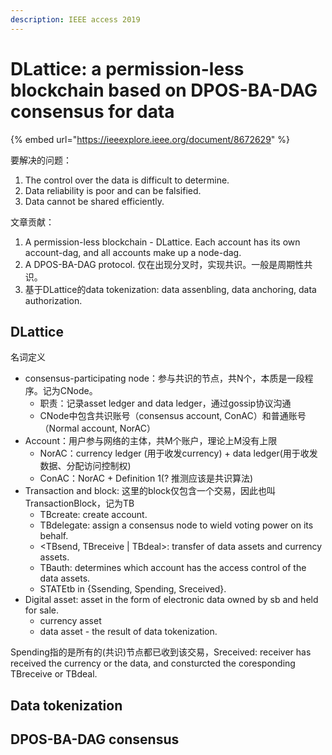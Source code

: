 ```yaml
---
description: IEEE access 2019
---
```


# DLattice: a permission-less blockchain based on DPOS-BA-DAG consensus for data

{% embed url="https://ieeexplore.ieee.org/document/8672629" %}

要解决的问题：

1. The control over the data is difficult to determine.
2. Data reliability is poor and can be falsified.
3. Data cannot be shared efficiently.

文章贡献：

1. A permission-less blockchain - DLattice. Each account has its own account-dag, and all accounts make up a node-dag.
2. A DPOS-BA-DAG protocol. 仅在出现分叉时，实现共识。一般是周期性共识。
3. 基于DLattice的data tokenization: data assenbling, data anchoring, data authorization.

## DLattice

名词定义

* consensus-participating node：参与共识的节点，共N个，本质是一段程序。记为CNode。
  * 职责：记录asset ledger and data ledger，通过gossip协议沟通
  * CNode中包含共识账号（consensus account, ConAC）和普通账号（Normal account, NorAC）
* Account：用户参与网络的主体，共M个账户，理论上M没有上限
  * NorAC：currency ledger \(用于收发currency\) + data ledger\(用于收发数据、分配访问控制权\)
  * ConAC：NorAC + Definition 1\(? 推测应该是共识算法\)
* Transaction and block: 这里的block仅包含一个交易，因此也叫TransactionBlock，记为TB
  * TBcreate: create account.
  * TBdelegate: assign a consensus node to wield voting power on its behalf.
  * &lt;TBsend, TBreceive \| TBdeal&gt;: transfer of data assets and currency assets.
  * TBauth: determines which account has the access control of the data assets. 
  * STATEtb in {Ssending, Spending, Sreceived}. 
* Digital asset: asset in the form of  electronic data owned by sb and held for sale.
  * currency asset
  * data asset - the result of data tokenization.

Spending指的是所有的\(共识\)节点都已收到该交易，Sreceived: receiver has received the currency or the data, and consturcted the coresponding TBreceive or TBdeal.

## Data tokenization



## DPOS-BA-DAG consensus

